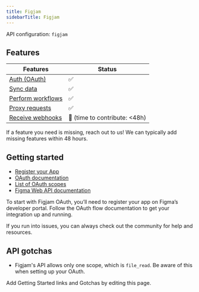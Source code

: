 ```yaml
---
title: Figjam
sidebarTitle: Figjam
---
```


API configuration: `figjam`

## Features

| Features | Status |
| - | - |
| [Auth (OAuth)](/integrate/guides/authorize-an-api) | ✅ |
| [Sync data](/integrate/guides/sync-data-from-an-api) | ✅ |
| [Perform workflows](/integrate/guides/perform-workflows-with-an-api) | ✅ |
| [Proxy requests](/integrate/guides/proxy-requests-to-an-api) | ✅ |
| [Receive webhooks](/integrate/guides/receive-webhooks-from-an-api) | 🚫 (time to contribute: &lt;48h) |

If a feature you need is missing, reach out to us! We can typically add missing features within 48 hours.

## Getting started

-   [Register your App](https://www.figma.com/developers/api#authentication:~:text=OAuth%202%20Token.-,Register%20an%20Application,-Registering%20an%20app)
-   [OAuth documentation](https://www.figma.com/developers/api#authentication)
-   [List of OAuth scopes](https://www.figma.com/developers/api#authentication:~:text=to%20your%20app.-,scope,-Currently%20this%20value)
-   [Figma Web API documentation](https://www.figma.com/developers/api)

To start with Figjam OAuth, you’ll need to register your app on Figma’s developer portal. Follow the OAuth flow documentation to get your integration up and running.

If you run into issues, you can always check out the community for help and resources.

## API gotchas

-   Figjam's API allows only one scope, which is `file_read`. Be aware of this when setting up your OAuth.

Add Getting Started links and Gotchas by editing this page.

